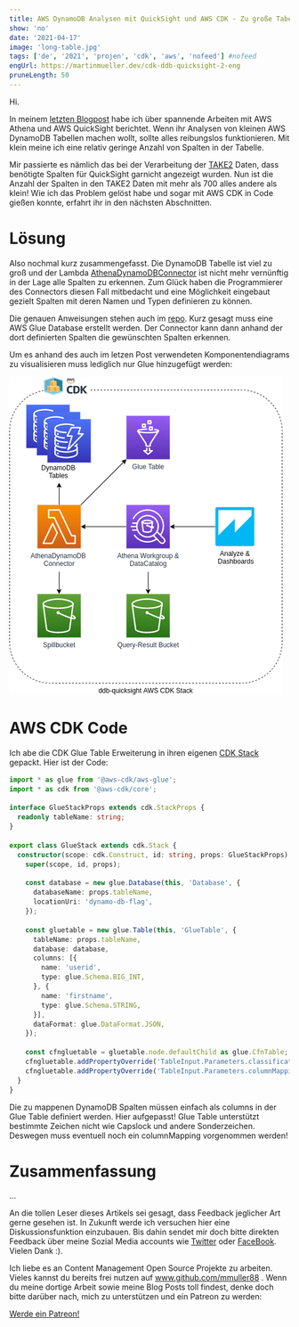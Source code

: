 ```yaml
---
title: AWS DynamoDB Analysen mit QuickSight und AWS CDK - Zu große Tabellen
show: 'no'
date: '2021-04-17'
image: 'long-table.jpg'
tags: ['de', '2021', 'projen', 'cdk', 'aws', 'nofeed'] #nofeed
engUrl: https://martinmueller.dev/cdk-ddb-quicksight-2-eng
pruneLength: 50
---
```


Hi.

In meinem [letzten Blogpost](https://martinmueller.dev/cdk-ddb-quicksight) habe ich über spannende Arbeiten mit AWS Athena und AWS QuickSight berichtet. Wenn ihr Analysen von kleinen AWS DynamoDB Tabellen machen wollt, sollte alles reibungslos funktionieren. Mit klein meine ich eine relativ geringe Anzahl von Spalten in der Tabelle. 

Mir passierte es nämlich das bei der Verarbeitung der [TAKE2](https://www.take2.co/) Daten, dass benötigte Spalten für QuickSight garnicht angezeigt wurden. Nun ist die Anzahl der Spalten in den TAKE2 Daten mit mehr als 700 alles andere als klein! Wie ich das Problem gelöst habe und sogar mit AWS CDK in Code gießen konnte, erfahrt ihr in den nächsten Abschnitten.

# Lösung
Also nochmal kurz zusammengefasst. Die DynamoDB Tabelle ist viel zu groß und der Lambda [AthenaDynamoDBConnector](https://github.com/awslabs/aws-athena-query-federation/blob/master/athena-dynamodb) ist nicht mehr vernünftig in der Lage alle Spalten zu erkennen. Zum Glück haben die Programmierer des Connectors diesen Fall mitbedacht und eine Möglichkeit eingebaut gezielt Spalten mit deren Namen und Typen definieren zu können.

Die genauen Anweisungen stehen auch im [repo](https://github.com/awslabs/aws-athena-query-federation/tree/master/athena-dynamodb#setting-up-databases--tables-in-glue). Kurz gesagt muss eine AWS Glue Database erstellt werden. Der Connector kann dann anhand der dort definierten Spalten die gewünschten Spalten erkennen.

Um es anhand des auch im letzen Post verwendeten Komponentendiagrams zu visualisieren muss lediglich nur Glue hinzugefügt werden:

![pic](https://raw.githubusercontent.com/mmuller88/mmblog/master/content/cdk-ddb-quicksight-2/ddb-qs-complex.png)

# AWS CDK Code
Ich abe die CDK Glue Table Erweiterung in ihren eigenen [CDK Stack](https://github.com/mmuller88/ddb-quicksight/blob/main/src/glue-stack.ts) gepackt. Hier ist der Code:

```ts
import * as glue from '@aws-cdk/aws-glue';
import * as cdk from '@aws-cdk/core';

interface GlueStackProps extends cdk.StackProps {
  readonly tableName: string;
}

export class GlueStack extends cdk.Stack {
  constructor(scope: cdk.Construct, id: string, props: GlueStackProps) {
    super(scope, id, props);

    const database = new glue.Database(this, 'Database', {
      databaseName: props.tableName,
      locationUri: 'dynamo-db-flag',
    });

    const gluetable = new glue.Table(this, 'GlueTable', {
      tableName: props.tableName,
      database: database,
      columns: [{
        name: 'userid',
        type: glue.Schema.BIG_INT,
      }, {
        name: 'firstname',
        type: glue.Schema.STRING,
      }],
      dataFormat: glue.DataFormat.JSON,
    });

    const cfngluetable = gluetable.node.defaultChild as glue.CfnTable;
    cfngluetable.addPropertyOverride('TableInput.Parameters.classification', 'dynamodb');
    cfngluetable.addPropertyOverride('TableInput.Parameters.columnMapping', 'userid=userId,firstname=firstName');
  }
}
```

Die zu mappenen DynamoDB Spalten müssen einfach als columns in der Glue Table definiert werden. Hier aufgepasst! Glue Table unterstützt bestimmte Zeichen nicht wie Capslock und andere Sonderzeichen. Deswegen muss eventuell noch ein columnMapping vorgenommen werden!

# Zusammenfassung
...

An die tollen Leser dieses Artikels sei gesagt, dass Feedback jeglicher Art gerne gesehen ist. In Zukunft werde ich versuchen hier eine Diskussionsfunktion einzubauen. Bis dahin sendet mir doch bitte direkten Feedback über meine Sozial Media accounts wie [Twitter](https://twitter.com/MartinMueller_) oder [FaceBook](https://www.facebook.com/martin.muller.10485). Vielen Dank :).

Ich liebe es an Content Management Open Source Projekte zu arbeiten. Vieles kannst du bereits frei nutzen auf www.github.com/mmuller88 . Wenn du meine dortige Arbeit sowie meine Blog Posts toll findest, denke doch bitte darüber nach, mich zu unterstützen und ein Patreon zu werden:

<a href="https://www.patreon.com/bePatron?u=29010217" data-patreon-widget-type="become-patron-button">Werde ein Patreon!</a><script async src="https://c6.patreon.com/becomePatronButton.bundle.js"></script>